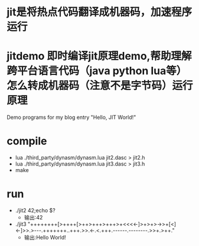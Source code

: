 jit是将热点代码翻译成机器码，加速程序运行
=======
jitdemo 即时编译jit原理demo,帮助理解跨平台语言代码（java python lua等）怎么转成机器码（注意不是字节码）运行原理
=======

Demo programs for my blog entry "Hello, JIT World!"
# compile
- lua ./third_party/dynasm/dynasm.lua jit2.dasc > jit2.h
- lua ./third_party/dynasm/dynasm.lua jit3.dasc > jit3.h
- make
# run
- ./jit2 42;echo $?
  - 输出:42
- ./jit3 "++++++++[>++++[>++>+++>+++>+<<<<-]>+>+>->>+[<]<-]>>.>---.+++++++..+++.>>.<-.<.+++.------.--------.>>+.>++."
  - 输出:Hello World!
